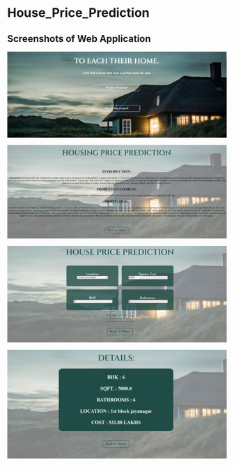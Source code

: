 # House_Price_Prediction

## Screenshots of Web Application

![ss1](https://github.com/charu-wadhs16/House_Price_Prediction/blob/main/home1.png)


![ss1](https://github.com/charu-wadhs16/House_Price_Prediction/blob/main/home2.png)


![ss1](https://github.com/charu-wadhs16/House_Price_Prediction/blob/main/home4.png)


![ss1](https://github.com/charu-wadhs16/House_Price_Prediction/blob/main/home3.png)
